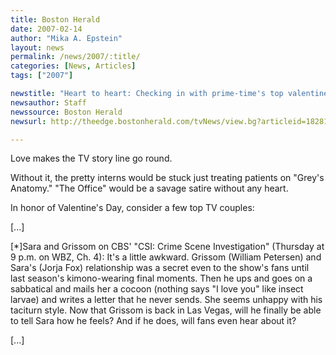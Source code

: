 ```yaml
---
title: Boston Herald 
date: 2007-02-14
author: "Mika A. Epstein"
layout: news
permalink: /news/2007/:title/
categories: [News, Articles]
tags: ["2007"]

newstitle: "Heart to heart: Checking in with prime-time's top valentines"
newsauthor: Staff
newssource: Boston Herald 
newsurl: http://theedge.bostonherald.com/tvNews/view.bg?articleid=182813

---
```


Love makes the TV story line go round. 

Without it, the pretty interns would be stuck just treating patients on "Grey's Anatomy." "The Office" would be a savage satire without any heart. 

In honor of Valentine's Day, consider a few top TV couples: 

[...]

[*]Sara and Grissom on CBS' "CSI: Crime Scene Investigation" (Thursday at 9 p.m. on WBZ, Ch. 4): It's a little awkward. Grissom (William Petersen) and Sara's (Jorja Fox) relationship was a secret even to the show's fans until last season's kimono-wearing final moments. Then he ups and goes on a sabbatical and mails her a cocoon (nothing says "I love you" like insect larvae) and writes a letter that he never sends. She seems unhappy with his taciturn style. Now that Grissom is back in Las Vegas, will he finally be able to tell Sara how he feels? And if he does, will fans even hear about it?

[...]